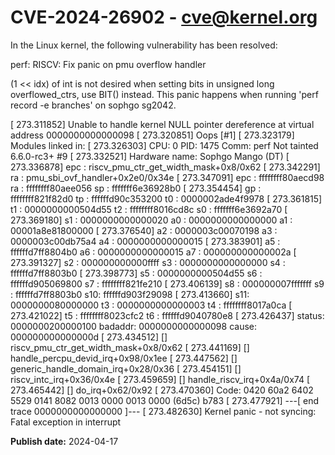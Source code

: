 # CVE-2024-26902 - cve@kernel.org

In the Linux kernel, the following vulnerability has been resolved:

perf: RISCV: Fix panic on pmu overflow handler

(1 << idx) of int is not desired when setting bits in unsigned long
overflowed_ctrs, use BIT() instead. This panic happens when running
'perf record -e branches' on sophgo sg2042.

[  273.311852] Unable to handle kernel NULL pointer dereference at virtual address 0000000000000098
[  273.320851] Oops [#1]
[  273.323179] Modules linked in:
[  273.326303] CPU: 0 PID: 1475 Comm: perf Not tainted 6.6.0-rc3+ #9
[  273.332521] Hardware name: Sophgo Mango (DT)
[  273.336878] epc : riscv_pmu_ctr_get_width_mask+0x8/0x62
[  273.342291]  ra : pmu_sbi_ovf_handler+0x2e0/0x34e
[  273.347091] epc : ffffffff80aecd98 ra : ffffffff80aee056 sp : fffffff6e36928b0
[  273.354454]  gp : ffffffff821f82d0 tp : ffffffd90c353200 t0 : 0000002ade4f9978
[  273.361815]  t1 : 0000000000504d55 t2 : ffffffff8016cd8c s0 : fffffff6e3692a70
[  273.369180]  s1 : 0000000000000020 a0 : 0000000000000000 a1 : 00001a8e81800000
[  273.376540]  a2 : 0000003c00070198 a3 : 0000003c00db75a4 a4 : 0000000000000015
[  273.383901]  a5 : ffffffd7ff8804b0 a6 : 0000000000000015 a7 : 000000000000002a
[  273.391327]  s2 : 000000000000ffff s3 : 0000000000000000 s4 : ffffffd7ff8803b0
[  273.398773]  s5 : 0000000000504d55 s6 : ffffffd905069800 s7 : ffffffff821fe210
[  273.406139]  s8 : 000000007fffffff s9 : ffffffd7ff8803b0 s10: ffffffd903f29098
[  273.413660]  s11: 0000000080000000 t3 : 0000000000000003 t4 : ffffffff8017a0ca
[  273.421022]  t5 : ffffffff8023cfc2 t6 : ffffffd9040780e8
[  273.426437] status: 0000000200000100 badaddr: 0000000000000098 cause: 000000000000000d
[  273.434512] [<ffffffff80aecd98>] riscv_pmu_ctr_get_width_mask+0x8/0x62
[  273.441169] [<ffffffff80076bd8>] handle_percpu_devid_irq+0x98/0x1ee
[  273.447562] [<ffffffff80071158>] generic_handle_domain_irq+0x28/0x36
[  273.454151] [<ffffffff8047a99a>] riscv_intc_irq+0x36/0x4e
[  273.459659] [<ffffffff80c944de>] handle_riscv_irq+0x4a/0x74
[  273.465442] [<ffffffff80c94c48>] do_irq+0x62/0x92
[  273.470360] Code: 0420 60a2 6402 5529 0141 8082 0013 0000 0013 0000 (6d5c) b783
[  273.477921] ---[ end trace 0000000000000000 ]---
[  273.482630] Kernel panic - not syncing: Fatal exception in interrupt

**Publish date:** 2024-04-17
